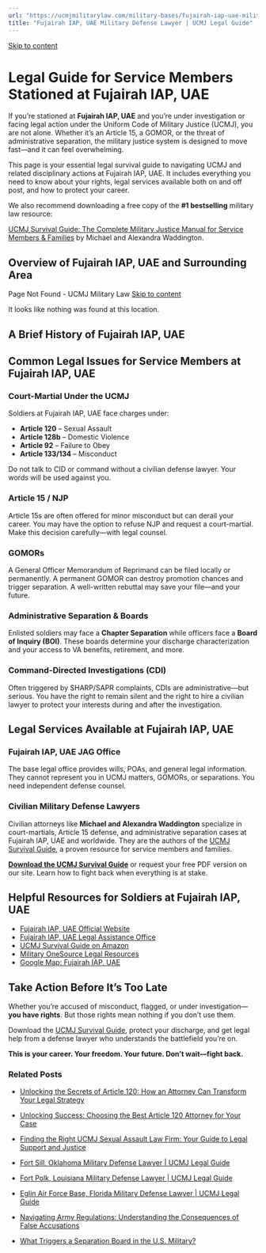 ```yaml
---
url: "https://ucmjmilitarylaw.com/military-bases/fujairah-iap-uae-military-defense-lawyer-ucmj-legal-guide/"
title: "Fujairah IAP, UAE Military Defense Lawyer | UCMJ Legal Guide"
---
```


[Skip to content](https://ucmjmilitarylaw.com/military-bases/fujairah-iap-uae-military-defense-lawyer-ucmj-legal-guide/#content)

# Legal Guide for Service Members Stationed at Fujairah IAP, UAE

If you’re stationed at **Fujairah IAP, UAE** and you’re under investigation or facing legal action under the Uniform Code of Military Justice (UCMJ), you are not alone. Whether it’s an Article 15, a GOMOR, or the threat of administrative separation, the military justice system is designed to move fast—and it can feel overwhelming.

This page is your essential legal survival guide to navigating UCMJ and related disciplinary actions at Fujairah IAP, UAE. It includes everything you need to know about your rights, legal services available both on and off post, and how to protect your career.

We also recommend downloading a free copy of the **#1 bestselling** military law resource:

[UCMJ Survival Guide: The Complete Military Justice Manual for Service Members & Families](https://www.amazon.com/dp/B0FCDD3B2Z) by Michael and Alexandra Waddington.

## Overview of Fujairah IAP, UAE and Surrounding Area

Page Not Found - UCMJ Military Law [Skip to content](https://ucmjmilitarylaw.com/military-bases/fujairah-iap-uae-military-defense-lawyer-ucmj-legal-guide/%7Blocation7#content)

It looks like nothing was found at this location.

## A Brief History of Fujairah IAP, UAE

## Common Legal Issues for Service Members at Fujairah IAP, UAE

### Court-Martial Under the UCMJ

Soldiers at Fujairah IAP, UAE face charges under:

- **Article 120** – Sexual Assault
- **Article 128b** – Domestic Violence
- **Article 92** – Failure to Obey
- **Article 133/134** – Misconduct

Do not talk to CID or command without a civilian defense lawyer. Your words will be used against you.

### Article 15 / NJP

Article 15s are often offered for minor misconduct but can derail your career. You may have the option to refuse NJP and request a court-martial. Make this decision carefully—with legal counsel.

### GOMORs

A General Officer Memorandum of Reprimand can be filed locally or permanently. A permanent GOMOR can destroy promotion chances and trigger separation. A well-written rebuttal may save your file—and your future.

### Administrative Separation & Boards

Enlisted soldiers may face a **Chapter Separation** while officers face a **Board of Inquiry (BOI)**. These boards determine your discharge characterization and your access to VA benefits, retirement, and more.

### Command-Directed Investigations (CDI)

Often triggered by SHARP/SAPR complaints, CDIs are administrative—but serious. You have the right to remain silent and the right to hire a civilian lawyer to protect your interests during and after the investigation.

## Legal Services Available at Fujairah IAP, UAE

### Fujairah IAP, UAE JAG Office

The base legal office provides wills, POAs, and general legal information. They cannot represent you in UCMJ matters, GOMORs, or separations. You need independent defense counsel.

### Civilian Military Defense Lawyers

Civilian attorneys like **Michael and Alexandra Waddington** specialize in court-martials, Article 15 defense, and administrative separation cases at Fujairah IAP, UAE and worldwide. They are the authors of the [UCMJ Survival Guide](https://www.amazon.com/dp/B0FCDD3B2Z), a proven resource for service members and families.

**[Download the UCMJ Survival Guide](https://www.amazon.com/dp/B0FCDD3B2Z)** or request your free PDF version on our site. Learn how to fight back when everything is at stake.

## Helpful Resources for Soldiers at Fujairah IAP, UAE

- [Fujairah IAP, UAE Official Website](https://ucmjmilitarylaw.com/military-bases/fujairah-iap-uae-military-defense-lawyer-ucmj-legal-guide/%7Blocation12%7D)
- [Fujairah IAP, UAE Legal Assistance Office](https://ucmjmilitarylaw.com/military-bases/fujairah-iap-uae-military-defense-lawyer-ucmj-legal-guide/%7Blocation13%7D)
- [UCMJ Survival Guide on Amazon](https://www.amazon.com/dp/B0FCDD3B2Z)
- [Military OneSource Legal Resources](https://www.militaryonesource.mil/legal/)
- [Google Map: Fujairah IAP, UAE](https://ucmjmilitarylaw.com/military-bases/fujairah-iap-uae-military-defense-lawyer-ucmj-legal-guide/%7Blocation14%7D)

## Take Action Before It’s Too Late

Whether you’re accused of misconduct, flagged, or under investigation— **you have rights**. But those rights mean nothing if you don’t use them.

Download the [UCMJ Survival Guide](https://www.amazon.com/dp/B0FCDD3B2Z), protect your discharge, and get legal help from a defense lawyer who understands the battlefield you’re on.

**This is your career. Your freedom. Your future. Don’t wait—fight back.**

### Related Posts

- [Unlocking the Secrets of Article 120: How an Attorney Can Transform Your Legal Strategy](https://ucmjmilitarylaw.com/article-120-attorney/)
- [Unlocking Success: Choosing the Best Article 120 Attorney for Your Case](https://ucmjmilitarylaw.com/best-article-120-attorney/)
- [Finding the Right UCMJ Sexual Assault Law Firm: Your Guide to Legal Support and Justice](https://ucmjmilitarylaw.com/ucmj-sexual-assault-law-firm/)
- [Fort Sill, Oklahoma Military Defense Lawyer \| UCMJ Legal Guide](https://ucmjmilitarylaw.com/fort-sill-oklahoma-military-defense-lawyer-ucmj-legal-guide/)

- [Fort Polk, Louisiana Military Defense Lawyer \| UCMJ Legal Guide](https://ucmjmilitarylaw.com/fort-polk-louisiana-military-defense-lawyer-ucmj-legal-guide/)
- [Eglin Air Force Base, Florida Military Defense Lawyer \| UCMJ Legal Guide](https://ucmjmilitarylaw.com/eglin-air-force-base-florida-military-defense-lawyer-ucmj-legal-guide/)
- [Navigating Army Regulations: Understanding the Consequences of False Accusations](https://ucmjmilitarylaw.com/army-regulation-on-false-accusations/)
- [What Triggers a Separation Board in the U.S. Military?](https://ucmjmilitarylaw.com/boards/what-triggers-a-separation-board-in-the-u-s-military/)